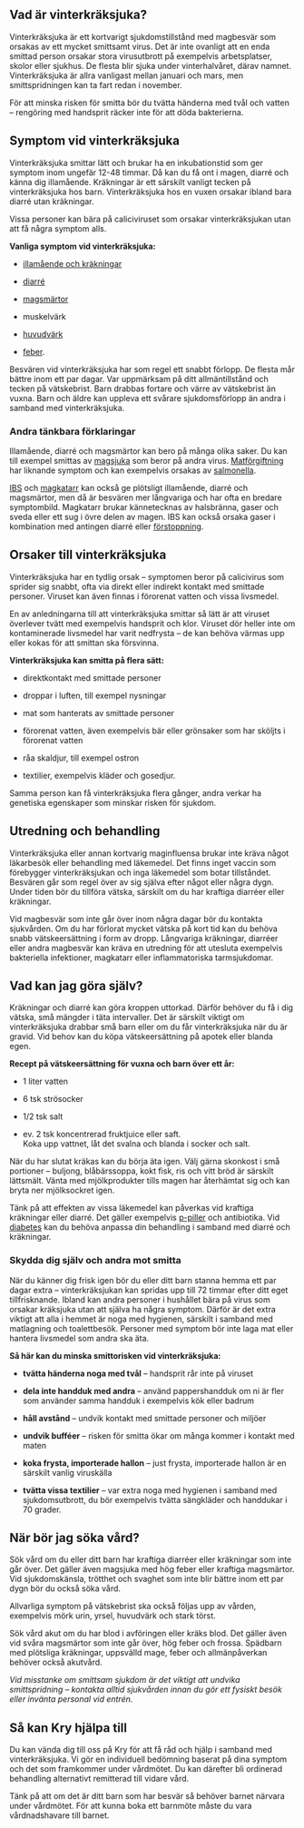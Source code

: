 Vad är vinterkräksjuka?
-----------------------

Vinterkräksjuka är ett kortvarigt sjukdomstillstånd med magbesvär som orsakas av ett mycket smittsamt virus. Det är inte ovanligt att en enda smittad person orsakar stora virusutbrott på exempelvis arbetsplatser, skolor eller sjukhus. De flesta blir sjuka under vinterhalvåret, därav namnet. Vinterkräksjuka är allra vanligast mellan januari och mars, men smittspridningen kan ta fart redan i november.

För att minska risken för smitta bör du tvätta händerna med tvål och vatten – rengöring med handsprit räcker inte för att döda bakterierna.

Symptom vid vinterkräksjuka
---------------------------

Vinterkräksjuka smittar lätt och brukar ha en inkubationstid som ger symptom inom ungefär 12-48 timmar. Då kan du få ont i magen, diarré och känna dig illamående. Kräkningar är ett särskilt vanligt tecken på vinterkräksjuka hos barn. Vinterkräksjuka hos en vuxen orsakar ibland bara diarré utan kräkningar.

Vissa personer kan bära på caliciviruset som orsakar vinterkräksjukan utan att få några symptom alls.

**Vanliga symptom vid vinterkräksjuka:**

*   [illamående och kräkningar](https://www.kry.se/fakta/illamaende/ "illamaende-och-krakningar")
    
*   [diarré](https://www.kry.se/fakta/diarre/ "diarre")
    
*   [magsmärtor](https://www.kry.se/fakta/ont-i-magen/ "magsmartor")
    
*   muskelvärk
    
*   [huvudvärk](https://www.kry.se/fakta/huvudvark/ "huvudvark")
    
*   [feber](https://www.kry.se/fakta/feber/ "feber").
    

Besvären vid vinterkräksjuka har som regel ett snabbt förlopp. De flesta mår bättre inom ett par dagar. Var uppmärksam på ditt allmäntillstånd och tecken på vätskebrist. Barn drabbas fortare och värre av vätskebrist än vuxna. Barn och äldre kan uppleva ett svårare sjukdomsförlopp än andra i samband med vinterkräksjuka.

### Andra tänkbara förklaringar

Illamående, diarré och magsmärtor kan bero på många olika saker. Du kan till exempel smittas av [magsjuka](https://www.kry.se/fakta/magsjuka-maginfluensa/ "magsjuka") som beror på andra virus. [Matförgiftning](https://www.kry.se/fakta/matforgiftning/ "matforgiftning") har liknande symptom och kan exempelvis orsakas av [salmonella](https://www.kry.se/fakta/salmonella/ "salmonella").

[IBS](https://www.kry.se/fakta/ibs/ "ibs") och [magkatarr](https://www.kry.se/fakta/magkatarr/ "magkatarr") kan också ge plötsligt illamående, diarré och magsmärtor, men då är besvären mer långvariga och har ofta en bredare symptombild. Magkatarr brukar kännetecknas av halsbränna, gaser och sveda eller ett sug i övre delen av magen. IBS kan också orsaka gaser i kombination med antingen diarré eller [förstoppning](https://www.kry.se/fakta/forstoppning/ "forstoppning").

Orsaker till vinterkräksjuka
----------------------------

Vinterkräksjuka har en tydlig orsak – symptomen beror på calicivirus som sprider sig snabbt, ofta via direkt eller indirekt kontakt med smittade personer. Viruset kan även finnas i förorenat vatten och vissa livsmedel.

En av anledningarna till att vinterkräksjuka smittar så lätt är att viruset överlever tvätt med exempelvis handsprit och klor. Viruset dör heller inte om kontaminerade livsmedel har varit nedfrysta – de kan behöva värmas upp eller kokas för att smittan ska försvinna.

**Vinterkräksjuka kan smitta på flera sätt:**

*   direktkontakt med smittade personer
    
*   droppar i luften, till exempel nysningar
    
*   mat som hanterats av smittade personer
    
*   förorenat vatten, även exempelvis bär eller grönsaker som har sköljts i förorenat vatten
    
*   råa skaldjur, till exempel ostron
    
*   textilier, exempelvis kläder och gosedjur.
    

Samma person kan få vinterkräksjuka flera gånger, andra verkar ha genetiska egenskaper som minskar risken för sjukdom.

Utredning och behandling
------------------------

Vinterkräksjuka eller annan kortvarig maginfluensa brukar inte kräva något läkarbesök eller behandling med läkemedel. Det finns inget vaccin som förebygger vinterkräksjukan och inga läkemedel som botar tillståndet. Besvären går som regel över av sig själva efter något eller några dygn. Under tiden bör du tillföra vätska, särskilt om du har kraftiga diarréer eller kräkningar.

Vid magbesvär som inte går över inom några dagar bör du kontakta sjukvården. Om du har förlorat mycket vätska på kort tid kan du behöva snabb vätskeersättning i form av dropp. Långvariga kräkningar, diarréer eller andra magbesvär kan kräva en utredning för att utesluta exempelvis bakteriella infektioner, magkatarr eller inflammatoriska tarmsjukdomar.

Vad kan jag göra själv?
-----------------------

Kräkningar och diarré kan göra kroppen uttorkad. Därför behöver du få i dig vätska, små mängder i täta intervaller. Det är särskilt viktigt om vinterkräksjuka drabbar små barn eller om du får vinterkräksjuka när du är gravid. Vid behov kan du köpa vätskeersättning på apotek eller blanda egen.

**Recept på vätskeersättning för vuxna och barn över ett år:**

*   1 liter vatten
    
*   6 tsk strösocker
    
*   1/2 tsk salt
    
*   ev. 2 tsk koncentrerad fruktjuice eller saft.  
    Koka upp vattnet, låt det svalna och blanda i socker och salt.
    

När du har slutat kräkas kan du börja äta igen. Välj gärna skonkost i små portioner – buljong, blåbärssoppa, kokt fisk, ris och vitt bröd är särskilt lättsmält. Vänta med mjölkprodukter tills magen har återhämtat sig och kan bryta ner mjölksockret igen.

Tänk på att effekten av vissa läkemedel kan påverkas vid kraftiga kräkningar eller diarré. Det gäller exempelvis [p-piller](https://www.kry.se/fakta/fertilitet-och-graviditet/p-piller/ "p-piller") och antibiotika. Vid [diabetes](https://www.kry.se/fakta/hormonella-sjukdomar/diabetes/ "diabetes") kan du behöva anpassa din behandling i samband med diarré och kräkningar.

### Skydda dig själv och andra mot smitta

När du känner dig frisk igen bör du eller ditt barn stanna hemma ett par dagar extra – vinterkräksjukan kan spridas upp till 72 timmar efter ditt eget tillfrisknande. Ibland kan andra personer i hushållet bära på virus som orsakar kräksjuka utan att själva ha några symptom. Därför är det extra viktigt att alla i hemmet är noga med hygienen, särskilt i samband med matlagning och toalettbesök. Personer med symptom bör inte laga mat eller hantera livsmedel som andra ska äta.

**Så här kan du minska smittorisken vid vinterkräksjuka:**

*   **tvätta händerna noga med tvål** – handsprit rår inte på viruset
    
*   **dela inte handduk med andra** – använd pappershandduk om ni är fler som använder samma handduk i exempelvis kök eller badrum
    
*   **håll avstånd** – undvik kontakt med smittade personer och miljöer
    
*   **undvik bufféer** – risken för smitta ökar om många kommer i kontakt med maten
    
*   **koka frysta, importerade hallon** – just frysta, importerade hallon är en särskilt vanlig viruskälla
    
*   **tvätta vissa textilier** – var extra noga med hygienen i samband med sjukdomsutbrott, du bör exempelvis tvätta sängkläder och handdukar i 70 grader.
    

När bör jag söka vård?
----------------------

Sök vård om du eller ditt barn har kraftiga diarréer eller kräkningar som inte går över. Det gäller även magsjuka med hög feber eller kraftiga magsmärtor. Vid sjukdomskänsla, trötthet och svaghet som inte blir bättre inom ett par dygn bör du också söka vård.

Allvarliga symptom på vätskebrist ska också följas upp av vården, exempelvis mörk urin, yrsel, huvudvärk och stark törst.

Sök vård akut om du har blod i avföringen eller kräks blod. Det gäller även vid svåra magsmärtor som inte går över, hög feber och frossa. Spädbarn med plötsliga kräkningar, uppsvälld mage, feber och allmänpåverkan behöver också akutvård.

_Vid misstanke om smittsam sjukdom är det viktigt att undvika smittspridning – kontakta alltid sjukvården innan du gör ett fysiskt besök eller invänta personal vid entrén._

Så kan Kry hjälpa till
----------------------

Du kan vända dig till oss på Kry för att få råd och hjälp i samband med vinterkräksjuka. Vi gör en individuell bedömning baserat på dina symptom och det som framkommer under vårdmötet. Du kan därefter bli ordinerad behandling alternativt remitterad till vidare vård.

Tänk på att om det är ditt barn som har besvär så behöver barnet närvara under vårdmötet. För att kunna boka ett barnmöte måste du vara vårdnadshavare till barnet.
